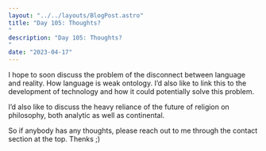 ```yaml
---
layout: "../../layouts/BlogPost.astro"
title: "Day 105: Thoughts?
"
description: "Day 105: Thoughts?
"
date: "2023-04-17"
---
```


I hope to soon discuss the problem of the disconnect between language and reality. How language is weak ontology. I’d also like to link this to the development of technology and how it could potentially solve this problem.


I’d also like to discuss the heavy reliance of the future of religion on philosophy, both analytic as well as continental. 


So if anybody has any thoughts, please reach out to me through the contact section at the top.
Thenks ;)

